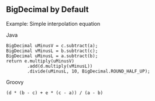 ## BigDecimal by Default

Example: Simple interpolation equation

Java
```
BigDecimal uMinusV = c.subtract(a);
BigDecimal vMinusL = b.subtract(c);
BigDecimal uMinusL = a.subtract(b);
return e.multiply(uMinusV)
        .add(d.multiply(vMinusL))
        .divide(uMinusL, 10, BigDecimal.ROUND_HALF_UP);
```

Groovy
```
(d * (b - c) + e * (c - a)) / (a - b)
```
